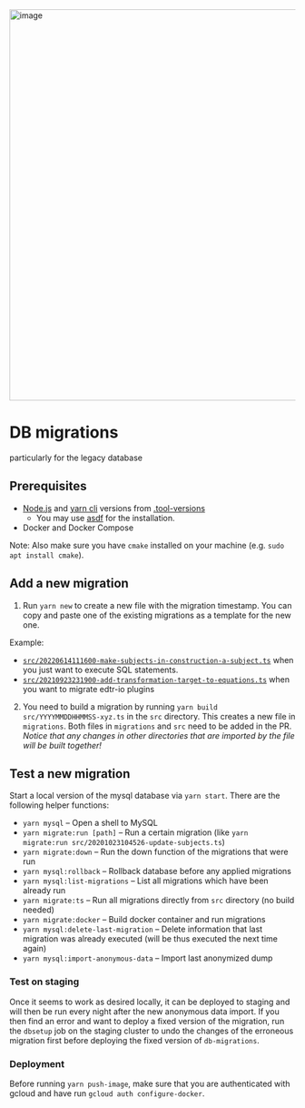 <img width="688" alt="image" src="https://github.com/serlo/db-migrations/assets/1258870/e19d4bc1-977c-4327-ab06-7b187e4dc8ab">

# DB migrations

particularly for the legacy database

## Prerequisites

- [Node.js](https://nodejs.org/) and [yarn cli](https://yarnpkg.com/cli/)
  versions from [.tool-versions](.tool-versions)
  - You may use [asdf](https://asdf-vm.com/) for the installation.
- Docker and Docker Compose

Note: Also make sure you have `cmake` installed on your machine (e.g.
`sudo apt install cmake`).

## Add a new migration

1. Run `yarn new` to create a new file with the migration timestamp. You can
   copy and paste one of the existing migrations as a template for the new one.

Example:

- [`src/20220614111600-make-subjects-in-construction-a-subject.ts`](./src/20220614111600-make-subjects-in-construction-a-subject.ts)
  when you just want to execute SQL statements.
- [`src/20210923231900-add-transformation-target-to-equations.ts`](./src/20210923231900-add-transformation-target-to-equations.ts)
  when you want to migrate edtr-io plugins

2. You need to build a migration by running
`yarn build src/YYYYMMDDHHMMSS-xyz.ts` in the `src` directory. This creates a
new file in `migrations`. Both files in `migrations` and `src` need to be added
in the PR. _Notice that any changes in other directories that are imported by
the file will be built together!_

## Test a new migration

Start a local version of the mysql database via `yarn start`. There are the
following helper functions:

- `yarn mysql` – Open a shell to MySQL
- `yarn migrate:run [path]` – Run a certain migration (like
  `yarn migrate:run src/20201023104526-update-subjects.ts`)
- `yarn migrate:down` – Run the down function of the migrations that were run
- `yarn mysql:rollback` – Rollback database before any applied migrations
- `yarn mysql:list-migrations` – List all migrations which have been already run
- `yarn migrate:ts` – Run all migrations directly from `src` directory (no build
  needed)
- `yarn migrate:docker` – Build docker container and run migrations
- `yarn mysql:delete-last-migration` – Delete information that last migration
  was already executed (will be thus executed the next time again)
- `yarn mysql:import-anonymous-data` – Import last anonymized dump

### Test on staging

Once it seems to work as desired locally, it can be deployed to staging and will
then be run every night after the new anonymous data import. If you then find an
error and want to deploy a fixed version of the migration, run the `dbsetup` job
on the staging cluster to undo the changes of the erroneous migration first
before deploying the fixed version of `db-migrations`.

### Deployment

Before running `yarn push-image`, make sure that you are authenticated with
gcloud and have run `gcloud auth configure-docker`.

